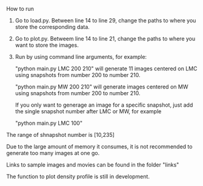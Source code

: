How to run
1. Go to load.py. Between line 14 to line 29, change the paths to where you store the corresponding data.
2. Go to plot.py. Betweem line 14 to line 21, change the paths to where you want to store the images.
3. Run by using command line arguments, for example:

    "python main.py LMC 200 210" will generate 11 images centered on LMC using snapshots from number 200 to number 210.

    "python main.py MW 200 210" will generate images centered on MW using snapshots from number 200 to number 210.

   If you only want to generage an image for a specific snapshot, just add the single snapshot number after LMC or MW, for example

     "python main.py LMC 100"

The range of shnapshot number is [10,235]

Due to the large amount of memory it consumes, it is not recommended to generate too many images at one go. 

Links to sample images and movies can be found in the folder "links"

The function to plot density profile is still in development.
